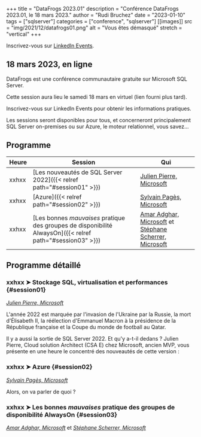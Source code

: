 +++
title = "DataFrogs 2023.01"
description = "Conférence DataFrogs 2023.01, le 18 mars 2023."
author = "Rudi Bruchez"
date = "2023-01-10"
tags = ["sqlserver"]
categories = ["conference", "sqlserver"]
[[images]]
  src = "img/2021/12/datafrogs01.png"
  alt = "Vous êtes démasqué"
  stretch = "vertical"
+++

Inscrivez-vous sur [LinkedIn Events](https://www.linkedin.com/events/datafrogs2023-017018305962641874944/).

<!--more-->

## 18 mars 2023, en ligne

DataFrogs est une conférence communautaire gratuite sur Microsoft SQL Server.

Cette session aura lieu le samedi 18 mars en virtuel (lien fourni plus tard).

Inscrivez-vous sur LinkedIn Events pour obtenir les informations pratiques.

Les sessions seront disponibles pour tous, et concerneront principalement SQL Server on-premises ou sur Azure, le moteur relationnel, vous savez... 

## Programme

Heure | Session | Qui |
-------- | ------ | ------ |
xxhxx | [Les nouveautés de SQL Server 2022]({{< relref path="#session01" >}}) | [Julien Pierre, Microsoft](https://www.linkedin.com/in/julien-pierre-15782127/) 
xxhxx | [Azure]({{< relref path="#session02" >}}) | [Sylvain Pagès, Microsoft](https://www.linkedin.com/in/sylvain-pag%C3%A8s-2b5170107/)
xxhxx | [Les bonnes _mauvaises_ pratique des groupes de disponibilité AlwaysOn]({{< relref path="#session03" >}}) | [Amar Adghar, Microsoft]() et [Stéphane Scherrer, Microsoft]() |

## Programme détaillé

### xxhxx &#10148; Stockage SQL, virtualisation et performances {#session01}

[_Julien Pierre, Microsoft_](https://www.linkedin.com/in/julien-pierre-15782127/)

L'année 2022 est marquée par l'invasion de l'Ukraine par la Russie, la mort d'Élisabeth II, 
la réélection d'Emmanuel Macron à la présidence de la République française et la Coupe du monde de football au Qatar.

Il y a aussi la sortie de SQL Server 2022. Et qu'y a-t-il dedans ? Julien Pierre, Cloud solution Architect (CSA E) chez Microsoft, ancien MVP, 
vous présente en une heure le concentré des nouveautés de cette version : 


### xxhxx &#10148; Azure {#session02}

[_Sylvain Pagès, Microsoft_](https://www.linkedin.com/in/sylvain-pag%C3%A8s-2b5170107/)

Alors, on va parler de quoi ?

### xxhxx &#10148; Les bonnes _mauvaises_ pratique des groupes de disponibilité AlwaysOn {#session03}

[_Amar Adghar, Microsoft_]() et [_Stéphane Scherrer, Microsoft_]()

